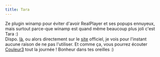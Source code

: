 ```yaml
---
title: Tara
---
```


Ze plugin winamp pour éviter d'avoir RealPlayer et ses popups ennuyeux, mais
surtout parce-que winamp est quand même beaucoup plus joli c'est Tara :)  
Dispo. [là](./files/Tara1.0.2.exe), ou alors directement sur le
[site](http://wwwpop.hypermart.net/plugin/welcome.html) officiel, je vois pour
l'instant aucune raison de ne pas l'utiliser. Et comme ça, vous pourrez
écouter [Couleur3](http://www.couleur3.ch) tout la journée ! Bonheur dans tes
oreilles :)

